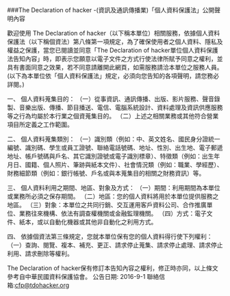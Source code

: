 ###The Declaration of hacker -(資訊及通訊傳播業)「個人資料保護法」公開聲明內容

歡迎使用 The Declaration of hacker（以下稱本單位）相關服務，依據個人資料保護法（以下稱個資法）第八條第一項規定，為了確保使用者之個人資料、隱私及權益之保護，當您已閱讀並同意「The Declaration of hacker單位個人資料保護法告知內容」時，即表示您願意以電子文件之方式行使法律所賦予同意之權利，並具有書面同意之效果，若不同意請離開此網頁，如需服務請洽本單位之服務人員。 (以下為本單位依「個人資料保護法」規定，必須向您告知的各項聲明，請您務必詳閱。) 


一、  個人資料蒐集目的： 
（一）從事資訊、通訊傳播、出版、影片服務、聲音錄製、音樂出版、傳播、節目播送、電信、電腦系統設計、資料處理及資訊供應服務等之行為均屬於本行業之個資蒐集目的。 
（二）上述之相關業務或其他符合營業項目所定義之工作範圍。 

二、  個人資料蒐集類別： 
（一）識別類（例如：中、英文姓名、國民身分證統一編號、識別碼、學生或員工證號、聯絡電話號碼、地址、性別、出生地、電子郵遞地址、帳戶號碼與戶名、其它識別證號或電子識別標章）、特徵類（例如：出生年月日、國籍、個人照片、筆跡與紙本文件）、社會情況類（例如：職業、學經歷）、財務細節類（例如：銀行帳號、戶名或與本蒐集目的相關之財務資訊）等。 

三、  個人資料利用之期間、地區、對象及方式： 
（一）期間：利用期間為本單位或業務所必須之保存期間。 
（二）地區：您的個人資料將用於本單位提供服務之地區。 
（三）對象：本單位之共同行銷、交互運用客戶資料公司、合作推廣單位、業務往來機構、依法有調查權機關或金融監理機關。 
（四）方式：電子文件、紙本，或以自動化機器或其他非自動化之利用方式。 

四、  依據個資法第三條規定，您就本單位保有您的個人資料得行使下列權利： 
（一）查詢、閱覽、複本、補充、更正、請求停止蒐集、請求停止處理、請求停止利用、請求刪除等權利。 


The Declaration of hacker保有修訂本告知內容之權利，修正時亦同，以上條文參考自中華民國資料保護協會。 
公告日期: 2016-9-1 聯絡信箱:cfp@tdohacker.org